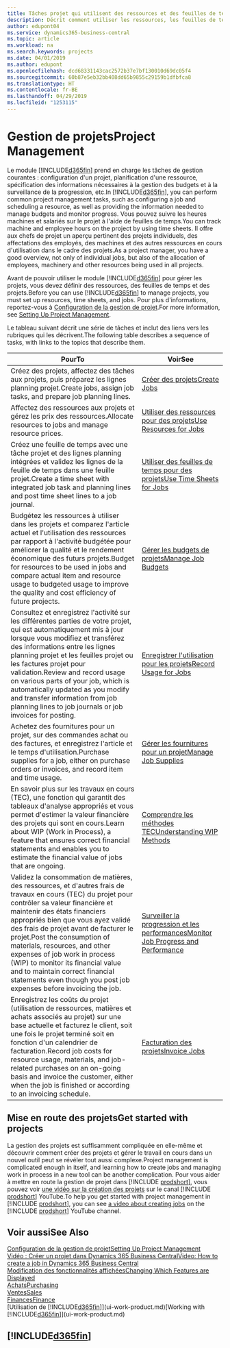 ```yaml
---
title: Tâches projet qui utilisent des ressources et des feuilles de temps | Microsoft Docs
description: Décrit comment utiliser les ressources, les feuilles de temps et les projets pour la gestion des projets.
author: edupont04
ms.service: dynamics365-business-central
ms.topic: article
ms.workload: na
ms.search.keywords: projects
ms.date: 04/01/2019
ms.author: edupont
ms.openlocfilehash: dcd68331143cac2572b37e7bf130010d69dc05f4
ms.sourcegitcommit: 60b87e5eb32bb408dd65b9855c29159b1dfbfca8
ms.translationtype: HT
ms.contentlocale: fr-BE
ms.lasthandoff: 04/29/2019
ms.locfileid: "1253115"
---
```

# <a name="project-management"></a><span data-ttu-id="87225-103">Gestion de projets</span><span class="sxs-lookup"><span data-stu-id="87225-103">Project Management</span></span>
<span data-ttu-id="87225-104">Le module [!INCLUDE[d365fin](includes/d365fin_md.md)] prend en charge les tâches de gestion courantes : configuration d'un projet, planification d'une ressource, spécification des informations nécessaires à la gestion des budgets et à la surveillance de la progression, etc.</span><span class="sxs-lookup"><span data-stu-id="87225-104">In [!INCLUDE[d365fin](includes/d365fin_md.md)], you can perform common project management tasks, such as configuring a job and scheduling a resource, as well as providing the information needed to manage budgets and monitor progress.</span></span> <span data-ttu-id="87225-105">Vous pouvez suivre les heures machines et salariés sur le projet à l'aide de feuilles de temps.</span><span class="sxs-lookup"><span data-stu-id="87225-105">You can track machine and employee hours on the project by using time sheets.</span></span> <span data-ttu-id="87225-106">Il offre aux chefs de projet un aperçu pertinent des projets individuels, des affectations des employés, des machines et des autres ressources en cours d'utilisation dans le cadre des projets.</span><span class="sxs-lookup"><span data-stu-id="87225-106">As a project manager, you have a good overview, not only of individual jobs, but also of the allocation of employees, machinery and other resources being used in all projects.</span></span>

<span data-ttu-id="87225-107">Avant de pouvoir utiliser le module [!INCLUDE[d365fin](includes/d365fin_md.md)] pour gérer les projets, vous devez définir des ressources, des feuilles de temps et des projets.</span><span class="sxs-lookup"><span data-stu-id="87225-107">Before you can use [!INCLUDE[d365fin](includes/d365fin_md.md)] to manage projects, you must set up resources, time sheets, and jobs.</span></span> <span data-ttu-id="87225-108">Pour plus d'informations, reportez-vous à [Configuration de la gestion de projet](projects-setup-projects.md).</span><span class="sxs-lookup"><span data-stu-id="87225-108">For more information, see [Setting Up Project Management](projects-setup-projects.md).</span></span>  

<span data-ttu-id="87225-109">Le tableau suivant décrit une série de tâches et inclut des liens vers les rubriques qui les décrivent.</span><span class="sxs-lookup"><span data-stu-id="87225-109">The following table describes a sequence of tasks, with links to the topics that describe them.</span></span>

| <span data-ttu-id="87225-110">Pour</span><span class="sxs-lookup"><span data-stu-id="87225-110">To</span></span> | <span data-ttu-id="87225-111">Voir</span><span class="sxs-lookup"><span data-stu-id="87225-111">See</span></span> |
| --- | --- |
| <span data-ttu-id="87225-112">Créez des projets, affectez des tâches aux projets, puis préparez les lignes planning projet.</span><span class="sxs-lookup"><span data-stu-id="87225-112">Create jobs, assign job tasks, and prepare job planning lines.</span></span> |[<span data-ttu-id="87225-113">Créer des projets</span><span class="sxs-lookup"><span data-stu-id="87225-113">Create Jobs</span></span>](projects-how-create-jobs.md) |
| <span data-ttu-id="87225-114">Affectez des ressources aux projets et gérez les prix des ressources.</span><span class="sxs-lookup"><span data-stu-id="87225-114">Allocate resources to jobs and manage resource prices.</span></span> |[<span data-ttu-id="87225-115">Utiliser des ressources pour des projets</span><span class="sxs-lookup"><span data-stu-id="87225-115">Use Resources for Jobs</span></span>](projects-how-use-resources.md) |
| <span data-ttu-id="87225-116">Créez une feuille de temps avec une tâche projet et des lignes planning intégrées et validez les lignes de la feuille de temps dans une feuille projet.</span><span class="sxs-lookup"><span data-stu-id="87225-116">Create a time sheet with integrated job task and planning lines and post time sheet lines to a job journal.</span></span> |[<span data-ttu-id="87225-117">Utiliser des feuilles de temps pour des projets</span><span class="sxs-lookup"><span data-stu-id="87225-117">Use Time Sheets for Jobs</span></span>](projects-how-use-time-sheets.md) |
| <span data-ttu-id="87225-118">Budgétez les ressources à utiliser dans les projets et comparez l'article actuel et l'utilisation des ressources par rapport à l'activité budgétée pour améliorer la qualité et le rendement économique des futurs projets.</span><span class="sxs-lookup"><span data-stu-id="87225-118">Budget for resources to be used in jobs and compare actual item and resource usage to budgeted usage to improve the quality and cost efficiency of future projects.</span></span> |[<span data-ttu-id="87225-119">Gérer les budgets de projets</span><span class="sxs-lookup"><span data-stu-id="87225-119">Manage Job Budgets</span></span>](projects-how-manage-budgets.md) |
| <span data-ttu-id="87225-120">Consultez et enregistrez l'activité sur les différentes parties de votre projet, qui est automatiquement mis à jour lorsque vous modifiez et transférez des informations entre les lignes planning projet et les feuilles projet ou les factures projet pour validation.</span><span class="sxs-lookup"><span data-stu-id="87225-120">Review and record usage on various parts of your job, which is automatically updated as you modify and transfer information from job planning lines to job journals or job invoices for posting.</span></span> |[<span data-ttu-id="87225-121">Enregistrer l'utilisation pour les projets</span><span class="sxs-lookup"><span data-stu-id="87225-121">Record Usage for Jobs</span></span>](projects-how-record-job-usage.md) |
| <span data-ttu-id="87225-122">Achetez des fournitures pour un projet, sur des commandes achat ou des factures, et enregistrez l'article et le temps d'utilisation.</span><span class="sxs-lookup"><span data-stu-id="87225-122">Purchase supplies for a job, either on purchase orders or invoices, and record item and time usage.</span></span> |[<span data-ttu-id="87225-123">Gérer les fournitures pour un projet</span><span class="sxs-lookup"><span data-stu-id="87225-123">Manage Job Supplies</span></span>](projects-how-manage-project-supplies.md) |
| <span data-ttu-id="87225-124">En savoir plus sur les travaux en cours (TEC), une fonction qui garantit des tableaux d'analyse appropriés et vous permet d'estimer la valeur financière des projets qui sont en cours.</span><span class="sxs-lookup"><span data-stu-id="87225-124">Learn about WIP (Work in Process), a feature that ensures correct financial statements and enables you to estimate the financial value of jobs that are ongoing.</span></span> |[<span data-ttu-id="87225-125">Comprendre les méthodes TEC</span><span class="sxs-lookup"><span data-stu-id="87225-125">Understanding WIP Methods</span></span>](projects-understanding-wip.md) |
| <span data-ttu-id="87225-126">Validez la consommation de matières, des ressources, et d'autres frais de travaux en cours (TEC) du projet pour contrôler sa valeur financière et maintenir des états financiers appropriés bien que vous ayez validé des frais de projet avant de facturer le projet.</span><span class="sxs-lookup"><span data-stu-id="87225-126">Post the consumption of materials, resources, and other expenses of job work in process (WIP) to monitor its financial value and to maintain correct financial statements even though you post job expenses before invoicing the job.</span></span> |[<span data-ttu-id="87225-127">Surveiller la progression et les performances</span><span class="sxs-lookup"><span data-stu-id="87225-127">Monitor Job Progress and Performance</span></span>](projects-how-monitor-progress-performance.md) |
| <span data-ttu-id="87225-128">Enregistrez les coûts du projet (utilisation de ressources, matières et achats associés au projet) sur une base actuelle et facturez le client, soit une fois le projet terminé soit en fonction d'un calendrier de facturation.</span><span class="sxs-lookup"><span data-stu-id="87225-128">Record job costs for resource usage, materials, and job-related purchases on an on-going basis and invoice the customer, either when the job is finished or according to an invoicing schedule.</span></span> |[<span data-ttu-id="87225-129">Facturation des projets</span><span class="sxs-lookup"><span data-stu-id="87225-129">Invoice Jobs</span></span>](projects-how-invoice-jobs.md) |

## <a name="get-started-with-projects"></a><span data-ttu-id="87225-130">Mise en route des projets</span><span class="sxs-lookup"><span data-stu-id="87225-130">Get started with projects</span></span>

<span data-ttu-id="87225-131">La gestion des projets est suffisamment compliquée en elle-même et découvrir comment créer des projets et gérer le travail en cours dans un nouvel outil peut se révéler tout aussi complexe.</span><span class="sxs-lookup"><span data-stu-id="87225-131">Project management is complicated enough in itself, and learning how to create jobs and managing work in process in a new tool can be another complication.</span></span> <span data-ttu-id="87225-132">Pour vous aider à mettre en route la gestion de projet dans [!INCLUDE [prodshort](includes/prodshort.md)], vous pouvez voir [une vidéo sur la création des projets](https://www.youtube.com/watch?v=VqaPWr7BWmw) sur le canal [!INCLUDE [prodshort](includes/prodshort.md)] YouTube.</span><span class="sxs-lookup"><span data-stu-id="87225-132">To help you get started with project management in [!INCLUDE [prodshort](includes/prodshort.md)], you can see [a video about creating jobs](https://www.youtube.com/watch?v=VqaPWr7BWmw) on the [!INCLUDE [prodshort](includes/prodshort.md)] YouTube channel.</span></span>  

## <a name="see-also"></a><span data-ttu-id="87225-133">Voir aussi</span><span class="sxs-lookup"><span data-stu-id="87225-133">See Also</span></span>

[<span data-ttu-id="87225-134">Configuration de la gestion de projet</span><span class="sxs-lookup"><span data-stu-id="87225-134">Setting Up Project Management</span></span>](projects-setup-projects.md)  
[<span data-ttu-id="87225-135">Vidéo : Créer un projet dans Dynamics 365 Business Central</span><span class="sxs-lookup"><span data-stu-id="87225-135">Video: How to create a job in Dynamics 365 Business Central</span></span>](https://www.youtube.com/watch?v=VqaPWr7BWmw)  
[<span data-ttu-id="87225-136">Modification des fonctionnalités affichées</span><span class="sxs-lookup"><span data-stu-id="87225-136">Changing Which Features are Displayed</span></span>](ui-experiences.md)  
[<span data-ttu-id="87225-137">Achats</span><span class="sxs-lookup"><span data-stu-id="87225-137">Purchasing</span></span>](purchasing-manage-purchasing.md)  
[<span data-ttu-id="87225-138">Ventes</span><span class="sxs-lookup"><span data-stu-id="87225-138">Sales</span></span>](sales-manage-sales.md)  
[<span data-ttu-id="87225-139">Finances</span><span class="sxs-lookup"><span data-stu-id="87225-139">Finance</span></span>](finance.md)  
<span data-ttu-id="87225-140">[Utilisation de [!INCLUDE[d365fin](includes/d365fin_md.md)]](ui-work-product.md)</span><span class="sxs-lookup"><span data-stu-id="87225-140">[Working with [!INCLUDE[d365fin](includes/d365fin_md.md)]](ui-work-product.md)</span></span>  

## [!INCLUDE[d365fin](includes/free_trial_md.md)]  
